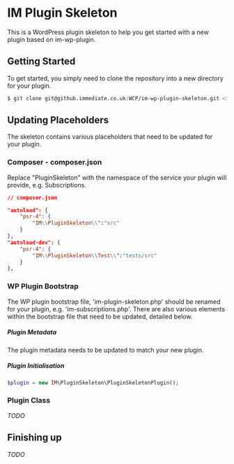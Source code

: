 # IM Plugin Skeleton
This is a WordPress plugin skeleton to help you get started with a new plugin based on im-wp-plugin.

## Getting Started
To get started, you simply need to clone the repository into a new directory for your plugin.
```bash
$ git clone git@github.immediate.co.uk:WCP/im-wp-plugin-skeleton.git <im-new-plugin>
```

## Updating Placeholders
The skeleton contains various placeholders that need to be updated for your plugin.
### Composer - composer.json
Replace "PluginSkeleton" with the namespace of the service your plugin will provide, e.g. Subscriptions.
```json
// composer.json

"autoload": {
    "psr-4": {
        "IM\\PluginSkeleton\\":"src"
    }
},
"autoload-dev": {
    "psr-4": {
        "IM\\PluginSkeleton\\Test\\":"tests/src"
    }
},
```
### WP Plugin Bootstrap
The WP plugin bootstrap file, 'im-plugin-skeleton.php' should be renamed for your plugin, e.g. 'im-subscriptions.php'.
There are also various elements within the bootstrap file that need to be updated, detailed below.
##### Plugin Metadata
The plugin metadata needs to be updated to match your new plugin.
##### Plugin Initialisation
```php
$plugin = new IM\PluginSkeleton\PluginSkeletonPlugin();
```
### Plugin Class
*TODO*

## Finishing up
*TODO*
